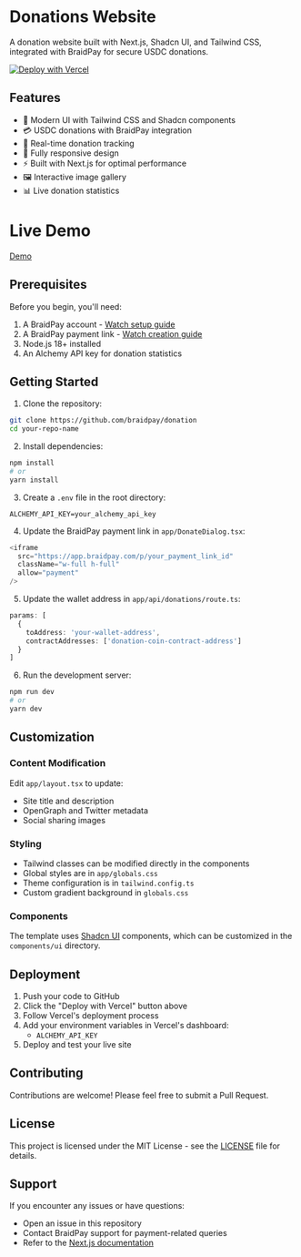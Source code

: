 # Donations Website

A donation website built with Next.js, Shadcn UI, and Tailwind CSS, integrated with BraidPay for secure USDC donations.

[![Deploy with Vercel](https://vercel.com/button)](https://vercel.com/new/clone?repository-url=https://github.com/braidpay/donation)

## Features

- 🎨 Modern UI with Tailwind CSS and Shadcn components
- 💳 USDC donations with BraidPay integration
- 🔄 Real-time donation tracking
- 📱 Fully responsive design
- ⚡ Built with Next.js for optimal performance
- 🖼️ Interactive image gallery
- 📊 Live donation statistics

# Live Demo
[Demo](http://impact.braidpay.com/lafire)

## Prerequisites

Before you begin, you'll need:

1. A BraidPay account - [Watch setup guide](https://youtu.be/qGZ4zG4Vt94)
2. A BraidPay payment link - [Watch creation guide](https://youtu.be/kqhYSC8063Y)
3. Node.js 18+ installed
4. An Alchemy API key for donation statistics

## Getting Started

1. Clone the repository:
```bash
git clone https://github.com/braidpay/donation
cd your-repo-name
```

2. Install dependencies:
```bash
npm install
# or
yarn install
```

3. Create a `.env` file in the root directory:
```env
ALCHEMY_API_KEY=your_alchemy_api_key
```

4. Update the BraidPay payment link in `app/DonateDialog.tsx`:
```typescript
<iframe
  src="https://app.braidpay.com/p/your_payment_link_id"
  className="w-full h-full"
  allow="payment"
/>
```

5. Update the wallet address in `app/api/donations/route.ts`:
```typescript
params: [
  {
    toAddress: 'your-wallet-address',
    contractAddresses: ['donation-coin-contract-address']
  }
]
```

6. Run the development server:
```bash
npm run dev
# or
yarn dev
```

## Customization

### Content Modification
Edit `app/layout.tsx` to update:
- Site title and description
- OpenGraph and Twitter metadata
- Social sharing images

### Styling
- Tailwind classes can be modified directly in the components
- Global styles are in `app/globals.css`
- Theme configuration is in `tailwind.config.ts`
- Custom gradient background in `globals.css`

### Components
The template uses [Shadcn UI](https://ui.shadcn.com/) components, which can be customized in the `components/ui` directory.

## Deployment

1. Push your code to GitHub
2. Click the "Deploy with Vercel" button above
3. Follow Vercel's deployment process
4. Add your environment variables in Vercel's dashboard:
   - `ALCHEMY_API_KEY`
5. Deploy and test your live site

## Contributing

Contributions are welcome! Please feel free to submit a Pull Request.

## License

This project is licensed under the MIT License - see the [LICENSE](LICENSE) file for details.

## Support

If you encounter any issues or have questions:
- Open an issue in this repository
- Contact BraidPay support for payment-related queries
- Refer to the [Next.js documentation](https://nextjs.org/docs)
